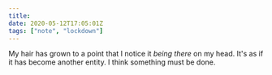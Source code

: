 ```yaml
---
title:
date: 2020-05-12T17:05:01Z
tags: ["note", "lockdown"]
---
```


My hair has grown to a point that I notice it *being there* on my head. It's as if it has become another entity. I think something must be done.
